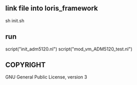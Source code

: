 ## link file into loris_framework
sh init.sh

## run
script("init_adm5120.nl")
script("mod_vm_ADM5120_test.nl")

## COPYRIGHT
GNU General Public License, version 3


